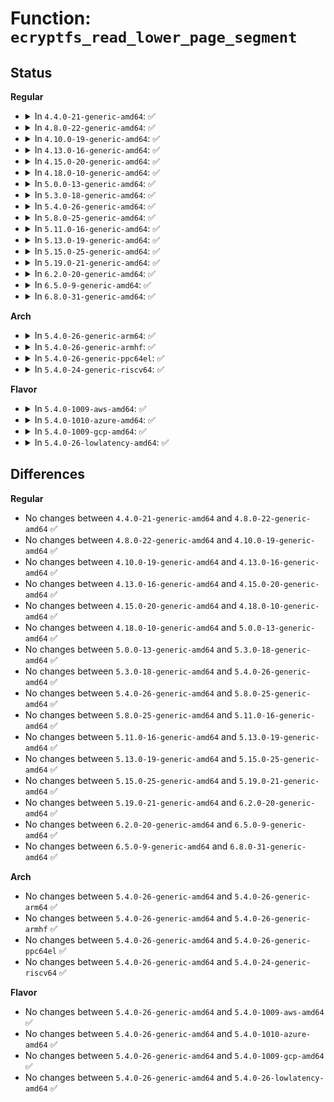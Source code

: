 # Function: <code>ecryptfs_read_lower_page_segment</code>

## Status
<b>Regular</b>
<ul>
<li>
<details>
<summary>In <code>4.4.0-21-generic-amd64</code>: ✅</summary>

```c
int ecryptfs_read_lower_page_segment(struct page * page_for_ecryptfs, long unsigned int page_index, size_t offset_in_page, size_t size, struct inode * ecryptfs_inode)
```

```json
{
  "name": "ecryptfs_read_lower_page_segment",
  "collision_type": "Unique Global",
  "inline_type": "No",
  "funcs": [
    {
      "addr": 18446744071582010720,
      "name": "ecryptfs_read_lower_page_segment",
      "external": true,
      "loc": "fs/ecryptfs/read_write.c:256",
      "file": "fs/ecryptfs/read_write.c",
      "inline": "seen, unknown",
      "caller_inline": [],
      "caller_func": [
        "fs/ecryptfs/mmap.c:ecryptfs_copy_up_encrypted_with_header",
        "fs/ecryptfs/mmap.c:ecryptfs_readpage",
        "fs/ecryptfs/mmap.c:ecryptfs_readpage",
        "fs/ecryptfs/mmap.c:ecryptfs_write_begin",
        "fs/ecryptfs/mmap.c:ecryptfs_write_begin"
      ]
    }
  ],
  "symbols": [
    {
      "addr": 18446744071582010720,
      "name": "ecryptfs_read_lower_page_segment",
      "section": ".text",
      "bind": "STB_GLOBAL",
      "size": 126
    }
  ]
}
```
</details>
</li>
<li>
<details>
<summary>In <code>4.8.0-22-generic-amd64</code>: ✅</summary>

```c
int ecryptfs_read_lower_page_segment(struct page * page_for_ecryptfs, long unsigned int page_index, size_t offset_in_page, size_t size, struct inode * ecryptfs_inode)
```

```json
{
  "name": "ecryptfs_read_lower_page_segment",
  "collision_type": "Unique Global",
  "inline_type": "No",
  "funcs": [
    {
      "addr": 18446744071582224064,
      "name": "ecryptfs_read_lower_page_segment",
      "external": true,
      "loc": "fs/ecryptfs/read_write.c:256",
      "file": "fs/ecryptfs/read_write.c",
      "inline": "seen, unknown",
      "caller_inline": [],
      "caller_func": [
        "fs/ecryptfs/mmap.c:ecryptfs_write_begin",
        "fs/ecryptfs/mmap.c:ecryptfs_write_begin",
        "fs/ecryptfs/mmap.c:ecryptfs_readpage",
        "fs/ecryptfs/mmap.c:ecryptfs_readpage",
        "fs/ecryptfs/mmap.c:ecryptfs_copy_up_encrypted_with_header"
      ]
    }
  ],
  "symbols": [
    {
      "addr": 18446744071582224064,
      "name": "ecryptfs_read_lower_page_segment",
      "section": ".text",
      "bind": "STB_GLOBAL",
      "size": 123
    }
  ]
}
```
</details>
</li>
<li>
<details>
<summary>In <code>4.10.0-19-generic-amd64</code>: ✅</summary>

```c
int ecryptfs_read_lower_page_segment(struct page * page_for_ecryptfs, long unsigned int page_index, size_t offset_in_page, size_t size, struct inode * ecryptfs_inode)
```

```json
{
  "name": "ecryptfs_read_lower_page_segment",
  "collision_type": "Unique Global",
  "inline_type": "No",
  "funcs": [
    {
      "addr": 18446744071582313568,
      "name": "ecryptfs_read_lower_page_segment",
      "external": true,
      "loc": "fs/ecryptfs/read_write.c:256",
      "file": "fs/ecryptfs/read_write.c",
      "inline": "seen, unknown",
      "caller_inline": [],
      "caller_func": [
        "fs/ecryptfs/mmap.c:ecryptfs_write_begin",
        "fs/ecryptfs/mmap.c:ecryptfs_write_begin",
        "fs/ecryptfs/mmap.c:ecryptfs_readpage",
        "fs/ecryptfs/mmap.c:ecryptfs_readpage",
        "fs/ecryptfs/mmap.c:ecryptfs_copy_up_encrypted_with_header"
      ]
    }
  ],
  "symbols": [
    {
      "addr": 18446744071582313568,
      "name": "ecryptfs_read_lower_page_segment",
      "section": ".text",
      "bind": "STB_GLOBAL",
      "size": 117
    }
  ]
}
```
</details>
</li>
<li>
<details>
<summary>In <code>4.13.0-16-generic-amd64</code>: ✅</summary>

```c
int ecryptfs_read_lower_page_segment(struct page * page_for_ecryptfs, long unsigned int page_index, size_t offset_in_page, size_t size, struct inode * ecryptfs_inode)
```

```json
{
  "name": "ecryptfs_read_lower_page_segment",
  "collision_type": "Unique Global",
  "inline_type": "No",
  "funcs": [
    {
      "addr": 18446744071582398256,
      "name": "ecryptfs_read_lower_page_segment",
      "external": true,
      "loc": "fs/ecryptfs/read_write.c:258",
      "file": "fs/ecryptfs/read_write.c",
      "inline": "seen, unknown",
      "caller_inline": [],
      "caller_func": [
        "fs/ecryptfs/mmap.c:ecryptfs_write_begin",
        "fs/ecryptfs/mmap.c:ecryptfs_write_begin",
        "fs/ecryptfs/mmap.c:ecryptfs_readpage",
        "fs/ecryptfs/mmap.c:ecryptfs_readpage",
        "fs/ecryptfs/mmap.c:ecryptfs_copy_up_encrypted_with_header"
      ]
    }
  ],
  "symbols": [
    {
      "addr": 18446744071582398256,
      "name": "ecryptfs_read_lower_page_segment",
      "section": ".text",
      "bind": "STB_GLOBAL",
      "size": 112
    }
  ]
}
```
</details>
</li>
<li>
<details>
<summary>In <code>4.15.0-20-generic-amd64</code>: ✅</summary>

```c
int ecryptfs_read_lower_page_segment(struct page * page_for_ecryptfs, long unsigned int page_index, size_t offset_in_page, size_t size, struct inode * ecryptfs_inode)
```

```json
{
  "name": "ecryptfs_read_lower_page_segment",
  "collision_type": "Unique Global",
  "inline_type": "No",
  "funcs": [
    {
      "addr": 18446744071582549088,
      "name": "ecryptfs_read_lower_page_segment",
      "external": true,
      "loc": "fs/ecryptfs/read_write.c:258",
      "file": "fs/ecryptfs/read_write.c",
      "inline": "seen, unknown",
      "caller_inline": [],
      "caller_func": [
        "fs/ecryptfs/mmap.c:ecryptfs_write_begin",
        "fs/ecryptfs/mmap.c:ecryptfs_write_begin",
        "fs/ecryptfs/mmap.c:ecryptfs_readpage",
        "fs/ecryptfs/mmap.c:ecryptfs_readpage",
        "fs/ecryptfs/mmap.c:ecryptfs_copy_up_encrypted_with_header"
      ]
    }
  ],
  "symbols": [
    {
      "addr": 18446744071582549088,
      "name": "ecryptfs_read_lower_page_segment",
      "section": ".text",
      "bind": "STB_GLOBAL",
      "size": 169
    }
  ]
}
```
</details>
</li>
<li>
<details>
<summary>In <code>4.18.0-10-generic-amd64</code>: ✅</summary>

```c
int ecryptfs_read_lower_page_segment(struct page * page_for_ecryptfs, long unsigned int page_index, size_t offset_in_page, size_t size, struct inode * ecryptfs_inode)
```

```json
{
  "name": "ecryptfs_read_lower_page_segment",
  "collision_type": "Unique Global",
  "inline_type": "No",
  "funcs": [
    {
      "addr": 18446744071582741088,
      "name": "ecryptfs_read_lower_page_segment",
      "external": true,
      "loc": "fs/ecryptfs/read_write.c:258",
      "file": "fs/ecryptfs/read_write.c",
      "inline": "seen, unknown",
      "caller_inline": [],
      "caller_func": [
        "fs/ecryptfs/mmap.c:ecryptfs_write_begin",
        "fs/ecryptfs/mmap.c:ecryptfs_write_begin",
        "fs/ecryptfs/mmap.c:ecryptfs_readpage",
        "fs/ecryptfs/mmap.c:ecryptfs_readpage",
        "fs/ecryptfs/mmap.c:ecryptfs_copy_up_encrypted_with_header"
      ]
    }
  ],
  "symbols": [
    {
      "addr": 18446744071582741088,
      "name": "ecryptfs_read_lower_page_segment",
      "section": ".text",
      "bind": "STB_GLOBAL",
      "size": 169
    }
  ]
}
```
</details>
</li>
<li>
<details>
<summary>In <code>5.0.0-13-generic-amd64</code>: ✅</summary>

```c
int ecryptfs_read_lower_page_segment(struct page * page_for_ecryptfs, long unsigned int page_index, size_t offset_in_page, size_t size, struct inode * ecryptfs_inode)
```

```json
{
  "name": "ecryptfs_read_lower_page_segment",
  "collision_type": "Unique Global",
  "inline_type": "No",
  "funcs": [
    {
      "addr": 18446744071582844848,
      "name": "ecryptfs_read_lower_page_segment",
      "external": true,
      "loc": "fs/ecryptfs/read_write.c:258",
      "file": "fs/ecryptfs/read_write.c",
      "inline": "seen, unknown",
      "caller_inline": [],
      "caller_func": [
        "fs/ecryptfs/mmap.c:ecryptfs_write_begin",
        "fs/ecryptfs/mmap.c:ecryptfs_write_begin",
        "fs/ecryptfs/mmap.c:ecryptfs_readpage",
        "fs/ecryptfs/mmap.c:ecryptfs_readpage",
        "fs/ecryptfs/mmap.c:ecryptfs_copy_up_encrypted_with_header"
      ]
    }
  ],
  "symbols": [
    {
      "addr": 18446744071582844848,
      "name": "ecryptfs_read_lower_page_segment",
      "section": ".text",
      "bind": "STB_GLOBAL",
      "size": 169
    }
  ]
}
```
</details>
</li>
<li>
<details>
<summary>In <code>5.3.0-18-generic-amd64</code>: ✅</summary>

```c
int ecryptfs_read_lower_page_segment(struct page * page_for_ecryptfs, long unsigned int page_index, size_t offset_in_page, size_t size, struct inode * ecryptfs_inode)
```

```json
{
  "name": "ecryptfs_read_lower_page_segment",
  "collision_type": "Unique Global",
  "inline_type": "No",
  "funcs": [
    {
      "addr": 18446744071583019984,
      "name": "ecryptfs_read_lower_page_segment",
      "external": true,
      "loc": "fs/ecryptfs/read_write.c:244",
      "file": "fs/ecryptfs/read_write.c",
      "inline": "seen, unknown",
      "caller_inline": [],
      "caller_func": [
        "fs/ecryptfs/mmap.c:ecryptfs_write_begin",
        "fs/ecryptfs/mmap.c:ecryptfs_write_begin",
        "fs/ecryptfs/mmap.c:ecryptfs_readpage",
        "fs/ecryptfs/mmap.c:ecryptfs_readpage",
        "fs/ecryptfs/mmap.c:ecryptfs_copy_up_encrypted_with_header"
      ]
    }
  ],
  "symbols": [
    {
      "addr": 18446744071583019984,
      "name": "ecryptfs_read_lower_page_segment",
      "section": ".text",
      "bind": "STB_GLOBAL",
      "size": 169
    }
  ]
}
```
</details>
</li>
<li>
<details>
<summary>In <code>5.4.0-26-generic-amd64</code>: ✅</summary>

```c
int ecryptfs_read_lower_page_segment(struct page * page_for_ecryptfs, long unsigned int page_index, size_t offset_in_page, size_t size, struct inode * ecryptfs_inode)
```

```json
{
  "name": "ecryptfs_read_lower_page_segment",
  "collision_type": "Unique Global",
  "inline_type": "No",
  "funcs": [
    {
      "addr": 18446744071583126176,
      "name": "ecryptfs_read_lower_page_segment",
      "external": true,
      "loc": "fs/ecryptfs/read_write.c:244",
      "file": "fs/ecryptfs/read_write.c",
      "inline": "seen, unknown",
      "caller_inline": [],
      "caller_func": [
        "fs/ecryptfs/mmap.c:ecryptfs_write_begin",
        "fs/ecryptfs/mmap.c:ecryptfs_write_begin",
        "fs/ecryptfs/mmap.c:ecryptfs_readpage",
        "fs/ecryptfs/mmap.c:ecryptfs_readpage",
        "fs/ecryptfs/mmap.c:ecryptfs_copy_up_encrypted_with_header"
      ]
    }
  ],
  "symbols": [
    {
      "addr": 18446744071583126176,
      "name": "ecryptfs_read_lower_page_segment",
      "section": ".text",
      "bind": "STB_GLOBAL",
      "size": 169
    }
  ]
}
```
</details>
</li>
<li>
<details>
<summary>In <code>5.8.0-25-generic-amd64</code>: ✅</summary>

```c
int ecryptfs_read_lower_page_segment(struct page * page_for_ecryptfs, long unsigned int page_index, size_t offset_in_page, size_t size, struct inode * ecryptfs_inode)
```

```json
{
  "name": "ecryptfs_read_lower_page_segment",
  "collision_type": "Unique Global",
  "inline_type": "No",
  "funcs": [
    {
      "addr": 18446744071583446368,
      "name": "ecryptfs_read_lower_page_segment",
      "external": true,
      "loc": "fs/ecryptfs/read_write.c:244",
      "file": "fs/ecryptfs/read_write.c",
      "inline": "seen, unknown",
      "caller_inline": [],
      "caller_func": [
        "fs/ecryptfs/mmap.c:ecryptfs_write_begin",
        "fs/ecryptfs/mmap.c:ecryptfs_write_begin",
        "fs/ecryptfs/mmap.c:ecryptfs_readpage",
        "fs/ecryptfs/mmap.c:ecryptfs_readpage",
        "fs/ecryptfs/mmap.c:ecryptfs_copy_up_encrypted_with_header"
      ]
    }
  ],
  "symbols": [
    {
      "addr": 18446744071583446368,
      "name": "ecryptfs_read_lower_page_segment",
      "section": ".text",
      "bind": "STB_GLOBAL",
      "size": 169
    }
  ]
}
```
</details>
</li>
<li>
<details>
<summary>In <code>5.11.0-16-generic-amd64</code>: ✅</summary>

```c
int ecryptfs_read_lower_page_segment(struct page * page_for_ecryptfs, long unsigned int page_index, size_t offset_in_page, size_t size, struct inode * ecryptfs_inode)
```

```json
{
  "name": "ecryptfs_read_lower_page_segment",
  "collision_type": "Unique Global",
  "inline_type": "No",
  "funcs": [
    {
      "addr": 18446744071583559072,
      "name": "ecryptfs_read_lower_page_segment",
      "external": true,
      "loc": "fs/ecryptfs/read_write.c:244",
      "file": "fs/ecryptfs/read_write.c",
      "inline": "seen, unknown",
      "caller_inline": [],
      "caller_func": [
        "fs/ecryptfs/mmap.c:ecryptfs_write_begin",
        "fs/ecryptfs/mmap.c:ecryptfs_write_begin",
        "fs/ecryptfs/mmap.c:ecryptfs_readpage",
        "fs/ecryptfs/mmap.c:ecryptfs_readpage",
        "fs/ecryptfs/mmap.c:ecryptfs_copy_up_encrypted_with_header"
      ]
    }
  ],
  "symbols": [
    {
      "addr": 18446744071583559072,
      "name": "ecryptfs_read_lower_page_segment",
      "section": ".text",
      "bind": "STB_GLOBAL",
      "size": 169
    }
  ]
}
```
</details>
</li>
<li>
<details>
<summary>In <code>5.13.0-19-generic-amd64</code>: ✅</summary>

```c
int ecryptfs_read_lower_page_segment(struct page * page_for_ecryptfs, long unsigned int page_index, size_t offset_in_page, size_t size, struct inode * ecryptfs_inode)
```

```json
{
  "name": "ecryptfs_read_lower_page_segment",
  "collision_type": "Unique Global",
  "inline_type": "No",
  "funcs": [
    {
      "addr": 18446744071583582512,
      "name": "ecryptfs_read_lower_page_segment",
      "external": true,
      "loc": "fs/ecryptfs/read_write.c:246",
      "file": "fs/ecryptfs/read_write.c",
      "inline": "seen, unknown",
      "caller_inline": [],
      "caller_func": [
        "fs/ecryptfs/mmap.c:ecryptfs_write_begin",
        "fs/ecryptfs/mmap.c:ecryptfs_write_begin",
        "fs/ecryptfs/mmap.c:ecryptfs_readpage",
        "fs/ecryptfs/mmap.c:ecryptfs_readpage",
        "fs/ecryptfs/mmap.c:ecryptfs_copy_up_encrypted_with_header"
      ]
    }
  ],
  "symbols": [
    {
      "addr": 18446744071583582512,
      "name": "ecryptfs_read_lower_page_segment",
      "section": ".text",
      "bind": "STB_GLOBAL",
      "size": 166
    }
  ]
}
```
</details>
</li>
<li>
<details>
<summary>In <code>5.15.0-25-generic-amd64</code>: ✅</summary>

```c
int ecryptfs_read_lower_page_segment(struct page * page_for_ecryptfs, long unsigned int page_index, size_t offset_in_page, size_t size, struct inode * ecryptfs_inode)
```

```json
{
  "name": "ecryptfs_read_lower_page_segment",
  "collision_type": "Unique Global",
  "inline_type": "No",
  "funcs": [
    {
      "addr": 18446744071583940528,
      "name": "ecryptfs_read_lower_page_segment",
      "external": true,
      "loc": "fs/ecryptfs/read_write.c:246",
      "file": "fs/ecryptfs/read_write.c",
      "inline": "seen, unknown",
      "caller_inline": [],
      "caller_func": [
        "fs/ecryptfs/mmap.c:ecryptfs_write_begin",
        "fs/ecryptfs/mmap.c:ecryptfs_write_begin",
        "fs/ecryptfs/mmap.c:ecryptfs_readpage",
        "fs/ecryptfs/mmap.c:ecryptfs_readpage",
        "fs/ecryptfs/mmap.c:ecryptfs_copy_up_encrypted_with_header"
      ]
    }
  ],
  "symbols": [
    {
      "addr": 18446744071583940528,
      "name": "ecryptfs_read_lower_page_segment",
      "section": ".text",
      "bind": "STB_GLOBAL",
      "size": 166
    }
  ]
}
```
</details>
</li>
<li>
<details>
<summary>In <code>5.19.0-21-generic-amd64</code>: ✅</summary>

```c
int ecryptfs_read_lower_page_segment(struct page * page_for_ecryptfs, long unsigned int page_index, size_t offset_in_page, size_t size, struct inode * ecryptfs_inode)
```

```json
{
  "name": "ecryptfs_read_lower_page_segment",
  "collision_type": "Unique Global",
  "inline_type": "No",
  "funcs": [
    {
      "addr": 18446744071584521392,
      "name": "ecryptfs_read_lower_page_segment",
      "external": true,
      "loc": "fs/ecryptfs/read_write.c:246",
      "file": "fs/ecryptfs/read_write.c",
      "inline": "seen, unknown",
      "caller_inline": [],
      "caller_func": [
        "fs/ecryptfs/mmap.c:ecryptfs_write_begin",
        "fs/ecryptfs/mmap.c:ecryptfs_write_begin",
        "fs/ecryptfs/mmap.c:ecryptfs_read_folio",
        "fs/ecryptfs/mmap.c:ecryptfs_read_folio",
        "fs/ecryptfs/mmap.c:ecryptfs_copy_up_encrypted_with_header"
      ]
    }
  ],
  "symbols": [
    {
      "addr": 18446744071584521392,
      "name": "ecryptfs_read_lower_page_segment",
      "section": ".text",
      "bind": "STB_GLOBAL",
      "size": 181
    }
  ]
}
```
</details>
</li>
<li>
<details>
<summary>In <code>6.2.0-20-generic-amd64</code>: ✅</summary>

```c
int ecryptfs_read_lower_page_segment(struct page * page_for_ecryptfs, long unsigned int page_index, size_t offset_in_page, size_t size, struct inode * ecryptfs_inode)
```

```json
{
  "name": "ecryptfs_read_lower_page_segment",
  "collision_type": "Unique Global",
  "inline_type": "No",
  "funcs": [
    {
      "addr": 18446744071585192288,
      "name": "ecryptfs_read_lower_page_segment",
      "external": true,
      "loc": "fs/ecryptfs/read_write.c:246",
      "file": "fs/ecryptfs/read_write.c",
      "inline": "seen, unknown",
      "caller_inline": [],
      "caller_func": [
        "fs/ecryptfs/mmap.c:ecryptfs_write_begin",
        "fs/ecryptfs/mmap.c:ecryptfs_write_begin",
        "fs/ecryptfs/mmap.c:ecryptfs_read_folio",
        "fs/ecryptfs/mmap.c:ecryptfs_read_folio",
        "fs/ecryptfs/mmap.c:ecryptfs_copy_up_encrypted_with_header"
      ]
    }
  ],
  "symbols": [
    {
      "addr": 18446744071585192288,
      "name": "ecryptfs_read_lower_page_segment",
      "section": ".text",
      "bind": "STB_GLOBAL",
      "size": 181
    }
  ]
}
```
</details>
</li>
<li>
<details>
<summary>In <code>6.5.0-9-generic-amd64</code>: ✅</summary>

```c
int ecryptfs_read_lower_page_segment(struct page * page_for_ecryptfs, long unsigned int page_index, size_t offset_in_page, size_t size, struct inode * ecryptfs_inode)
```

```json
{
  "name": "ecryptfs_read_lower_page_segment",
  "collision_type": "Unique Global",
  "inline_type": "No",
  "funcs": [
    {
      "addr": 18446744071585421328,
      "name": "ecryptfs_read_lower_page_segment",
      "external": true,
      "loc": "fs/ecryptfs/read_write.c:246",
      "file": "fs/ecryptfs/read_write.c",
      "inline": "seen, unknown",
      "caller_inline": [],
      "caller_func": [
        "fs/ecryptfs/mmap.c:ecryptfs_write_begin",
        "fs/ecryptfs/mmap.c:ecryptfs_write_begin",
        "fs/ecryptfs/mmap.c:ecryptfs_read_folio",
        "fs/ecryptfs/mmap.c:ecryptfs_read_folio",
        "fs/ecryptfs/mmap.c:ecryptfs_copy_up_encrypted_with_header"
      ]
    }
  ],
  "symbols": [
    {
      "addr": 18446744071585421328,
      "name": "ecryptfs_read_lower_page_segment",
      "section": ".text",
      "bind": "STB_GLOBAL",
      "size": 181
    }
  ]
}
```
</details>
</li>
<li>
<details>
<summary>In <code>6.8.0-31-generic-amd64</code>: ✅</summary>

```c
int ecryptfs_read_lower_page_segment(struct page * page_for_ecryptfs, long unsigned int page_index, size_t offset_in_page, size_t size, struct inode * ecryptfs_inode)
```

```json
{
  "name": "ecryptfs_read_lower_page_segment",
  "collision_type": "Unique Global",
  "inline_type": "No",
  "funcs": [
    {
      "addr": 18446744071585656048,
      "name": "ecryptfs_read_lower_page_segment",
      "external": true,
      "loc": "fs/ecryptfs/read_write.c:246",
      "file": "fs/ecryptfs/read_write.c",
      "inline": "seen, unknown",
      "caller_inline": [],
      "caller_func": [
        "fs/ecryptfs/mmap.c:ecryptfs_write_begin",
        "fs/ecryptfs/mmap.c:ecryptfs_write_begin",
        "fs/ecryptfs/mmap.c:ecryptfs_read_folio",
        "fs/ecryptfs/mmap.c:ecryptfs_read_folio",
        "fs/ecryptfs/mmap.c:ecryptfs_copy_up_encrypted_with_header"
      ]
    }
  ],
  "symbols": [
    {
      "addr": 18446744071585656048,
      "name": "ecryptfs_read_lower_page_segment",
      "section": ".text",
      "bind": "STB_GLOBAL",
      "size": 148
    }
  ]
}
```
</details>
</li>
</ul>
<b>Arch</b>
<ul>
<li>
<details>
<summary>In <code>5.4.0-26-generic-arm64</code>: ✅</summary>

```c
int ecryptfs_read_lower_page_segment(struct page * page_for_ecryptfs, long unsigned int page_index, size_t offset_in_page, size_t size, struct inode * ecryptfs_inode)
```

```json
{
  "name": "ecryptfs_read_lower_page_segment",
  "collision_type": "Unique Global",
  "inline_type": "No",
  "funcs": [
    {
      "addr": 18446603336494835856,
      "name": "ecryptfs_read_lower_page_segment",
      "external": true,
      "loc": "fs/ecryptfs/read_write.c:244",
      "file": "fs/ecryptfs/read_write.c",
      "inline": "seen, unknown",
      "caller_inline": [],
      "caller_func": [
        "fs/ecryptfs/mmap.c:ecryptfs_write_begin",
        "fs/ecryptfs/mmap.c:ecryptfs_write_begin",
        "fs/ecryptfs/mmap.c:ecryptfs_readpage",
        "fs/ecryptfs/mmap.c:ecryptfs_readpage",
        "fs/ecryptfs/mmap.c:ecryptfs_copy_up_encrypted_with_header"
      ]
    }
  ],
  "symbols": [
    {
      "addr": 18446603336494835856,
      "name": "ecryptfs_read_lower_page_segment",
      "section": ".text",
      "bind": "STB_GLOBAL",
      "size": 188
    }
  ]
}
```
</details>
</li>
<li>
<details>
<summary>In <code>5.4.0-26-generic-armhf</code>: ✅</summary>

```c
int ecryptfs_read_lower_page_segment(struct page * page_for_ecryptfs, long unsigned int page_index, size_t offset_in_page, size_t size, struct inode * ecryptfs_inode)
```

```json
{
  "name": "ecryptfs_read_lower_page_segment",
  "collision_type": "Unique Global",
  "inline_type": "No",
  "funcs": [
    {
      "addr": 3228255044,
      "name": "ecryptfs_read_lower_page_segment",
      "external": true,
      "loc": "fs/ecryptfs/read_write.c:244",
      "file": "fs/ecryptfs/read_write.c",
      "inline": "seen, unknown",
      "caller_inline": [],
      "caller_func": [
        "fs/ecryptfs/mmap.c:ecryptfs_write_begin",
        "fs/ecryptfs/mmap.c:ecryptfs_write_begin",
        "fs/ecryptfs/mmap.c:ecryptfs_readpage",
        "fs/ecryptfs/mmap.c:ecryptfs_readpage",
        "fs/ecryptfs/mmap.c:ecryptfs_copy_up_encrypted_with_header"
      ]
    }
  ],
  "symbols": [
    {
      "addr": 3228255044,
      "name": "ecryptfs_read_lower_page_segment",
      "section": ".text",
      "bind": "STB_GLOBAL",
      "size": 172
    }
  ]
}
```
</details>
</li>
<li>
<details>
<summary>In <code>5.4.0-26-generic-ppc64el</code>: ✅</summary>

```c
int ecryptfs_read_lower_page_segment(struct page * page_for_ecryptfs, long unsigned int page_index, size_t offset_in_page, size_t size, struct inode * ecryptfs_inode)
```

```json
{
  "name": "ecryptfs_read_lower_page_segment",
  "collision_type": "Unique Global",
  "inline_type": "No",
  "funcs": [
    {
      "addr": 13835058055288682768,
      "name": "ecryptfs_read_lower_page_segment",
      "external": true,
      "loc": "fs/ecryptfs/read_write.c:244",
      "file": "fs/ecryptfs/read_write.c",
      "inline": "seen, unknown",
      "caller_inline": [],
      "caller_func": [
        "fs/ecryptfs/mmap.c:ecryptfs_write_begin",
        "fs/ecryptfs/mmap.c:ecryptfs_write_begin",
        "fs/ecryptfs/mmap.c:ecryptfs_readpage",
        "fs/ecryptfs/mmap.c:ecryptfs_readpage",
        "fs/ecryptfs/mmap.c:ecryptfs_copy_up_encrypted_with_header"
      ]
    }
  ],
  "symbols": [
    {
      "addr": 13835058055288682768,
      "name": "ecryptfs_read_lower_page_segment",
      "section": ".text",
      "bind": "STB_GLOBAL",
      "size": 256
    }
  ]
}
```
</details>
</li>
<li>
<details>
<summary>In <code>5.4.0-24-generic-riscv64</code>: ✅</summary>

```c
int ecryptfs_read_lower_page_segment(struct page * page_for_ecryptfs, long unsigned int page_index, size_t offset_in_page, size_t size, struct inode * ecryptfs_inode)
```

```json
{
  "name": "ecryptfs_read_lower_page_segment",
  "collision_type": "Unique Global",
  "inline_type": "No",
  "funcs": [
    {
      "addr": 18446743936274158890,
      "name": "ecryptfs_read_lower_page_segment",
      "external": true,
      "loc": "fs/ecryptfs/read_write.c:244",
      "file": "fs/ecryptfs/read_write.c",
      "inline": "seen, unknown",
      "caller_inline": [],
      "caller_func": [
        "fs/ecryptfs/mmap.c:ecryptfs_write_begin",
        "fs/ecryptfs/mmap.c:ecryptfs_write_begin",
        "fs/ecryptfs/mmap.c:ecryptfs_readpage",
        "fs/ecryptfs/mmap.c:ecryptfs_readpage",
        "fs/ecryptfs/mmap.c:ecryptfs_copy_up_encrypted_with_header"
      ]
    }
  ],
  "symbols": [
    {
      "addr": 18446743936274158890,
      "name": "ecryptfs_read_lower_page_segment",
      "section": ".text",
      "bind": "STB_GLOBAL",
      "size": 158
    }
  ]
}
```
</details>
</li>
</ul>
<b>Flavor</b>
<ul>
<li>
<details>
<summary>In <code>5.4.0-1009-aws-amd64</code>: ✅</summary>

```c
int ecryptfs_read_lower_page_segment(struct page * page_for_ecryptfs, long unsigned int page_index, size_t offset_in_page, size_t size, struct inode * ecryptfs_inode)
```

```json
{
  "name": "ecryptfs_read_lower_page_segment",
  "collision_type": "Unique Global",
  "inline_type": "No",
  "funcs": [
    {
      "addr": 18446744071583094912,
      "name": "ecryptfs_read_lower_page_segment",
      "external": true,
      "loc": "fs/ecryptfs/read_write.c:244",
      "file": "fs/ecryptfs/read_write.c",
      "inline": "seen, unknown",
      "caller_inline": [],
      "caller_func": [
        "fs/ecryptfs/mmap.c:ecryptfs_write_begin",
        "fs/ecryptfs/mmap.c:ecryptfs_write_begin",
        "fs/ecryptfs/mmap.c:ecryptfs_readpage",
        "fs/ecryptfs/mmap.c:ecryptfs_readpage",
        "fs/ecryptfs/mmap.c:ecryptfs_copy_up_encrypted_with_header"
      ]
    }
  ],
  "symbols": [
    {
      "addr": 18446744071583094912,
      "name": "ecryptfs_read_lower_page_segment",
      "section": ".text",
      "bind": "STB_GLOBAL",
      "size": 169
    }
  ]
}
```
</details>
</li>
<li>
<details>
<summary>In <code>5.4.0-1010-azure-amd64</code>: ✅</summary>

```c
int ecryptfs_read_lower_page_segment(struct page * page_for_ecryptfs, long unsigned int page_index, size_t offset_in_page, size_t size, struct inode * ecryptfs_inode)
```

```json
{
  "name": "ecryptfs_read_lower_page_segment",
  "collision_type": "Unique Global",
  "inline_type": "No",
  "funcs": [
    {
      "addr": 18446744071583032064,
      "name": "ecryptfs_read_lower_page_segment",
      "external": true,
      "loc": "fs/ecryptfs/read_write.c:244",
      "file": "fs/ecryptfs/read_write.c",
      "inline": "seen, unknown",
      "caller_inline": [],
      "caller_func": [
        "fs/ecryptfs/mmap.c:ecryptfs_write_begin",
        "fs/ecryptfs/mmap.c:ecryptfs_write_begin",
        "fs/ecryptfs/mmap.c:ecryptfs_readpage",
        "fs/ecryptfs/mmap.c:ecryptfs_readpage",
        "fs/ecryptfs/mmap.c:ecryptfs_copy_up_encrypted_with_header"
      ]
    }
  ],
  "symbols": [
    {
      "addr": 18446744071583032064,
      "name": "ecryptfs_read_lower_page_segment",
      "section": ".text",
      "bind": "STB_GLOBAL",
      "size": 169
    }
  ]
}
```
</details>
</li>
<li>
<details>
<summary>In <code>5.4.0-1009-gcp-amd64</code>: ✅</summary>

```c
int ecryptfs_read_lower_page_segment(struct page * page_for_ecryptfs, long unsigned int page_index, size_t offset_in_page, size_t size, struct inode * ecryptfs_inode)
```

```json
{
  "name": "ecryptfs_read_lower_page_segment",
  "collision_type": "Unique Global",
  "inline_type": "No",
  "funcs": [
    {
      "addr": 18446744071583083520,
      "name": "ecryptfs_read_lower_page_segment",
      "external": true,
      "loc": "fs/ecryptfs/read_write.c:244",
      "file": "fs/ecryptfs/read_write.c",
      "inline": "seen, unknown",
      "caller_inline": [],
      "caller_func": [
        "fs/ecryptfs/mmap.c:ecryptfs_write_begin",
        "fs/ecryptfs/mmap.c:ecryptfs_write_begin",
        "fs/ecryptfs/mmap.c:ecryptfs_readpage",
        "fs/ecryptfs/mmap.c:ecryptfs_readpage",
        "fs/ecryptfs/mmap.c:ecryptfs_copy_up_encrypted_with_header"
      ]
    }
  ],
  "symbols": [
    {
      "addr": 18446744071583083520,
      "name": "ecryptfs_read_lower_page_segment",
      "section": ".text",
      "bind": "STB_GLOBAL",
      "size": 169
    }
  ]
}
```
</details>
</li>
<li>
<details>
<summary>In <code>5.4.0-26-lowlatency-amd64</code>: ✅</summary>

```c
int ecryptfs_read_lower_page_segment(struct page * page_for_ecryptfs, long unsigned int page_index, size_t offset_in_page, size_t size, struct inode * ecryptfs_inode)
```

```json
{
  "name": "ecryptfs_read_lower_page_segment",
  "collision_type": "Unique Global",
  "inline_type": "No",
  "funcs": [
    {
      "addr": 18446744071583172800,
      "name": "ecryptfs_read_lower_page_segment",
      "external": true,
      "loc": "fs/ecryptfs/read_write.c:244",
      "file": "fs/ecryptfs/read_write.c",
      "inline": "seen, unknown",
      "caller_inline": [],
      "caller_func": [
        "fs/ecryptfs/mmap.c:ecryptfs_write_begin",
        "fs/ecryptfs/mmap.c:ecryptfs_write_begin",
        "fs/ecryptfs/mmap.c:ecryptfs_readpage",
        "fs/ecryptfs/mmap.c:ecryptfs_readpage",
        "fs/ecryptfs/mmap.c:ecryptfs_copy_up_encrypted_with_header"
      ]
    }
  ],
  "symbols": [
    {
      "addr": 18446744071583172800,
      "name": "ecryptfs_read_lower_page_segment",
      "section": ".text",
      "bind": "STB_GLOBAL",
      "size": 130
    }
  ]
}
```
</details>
</li>
</ul>

## Differences
<b>Regular</b>
<ul>
<li>
No changes between <code>4.4.0-21-generic-amd64</code> and <code>4.8.0-22-generic-amd64</code> ✅
</li>
<li>
No changes between <code>4.8.0-22-generic-amd64</code> and <code>4.10.0-19-generic-amd64</code> ✅
</li>
<li>
No changes between <code>4.10.0-19-generic-amd64</code> and <code>4.13.0-16-generic-amd64</code> ✅
</li>
<li>
No changes between <code>4.13.0-16-generic-amd64</code> and <code>4.15.0-20-generic-amd64</code> ✅
</li>
<li>
No changes between <code>4.15.0-20-generic-amd64</code> and <code>4.18.0-10-generic-amd64</code> ✅
</li>
<li>
No changes between <code>4.18.0-10-generic-amd64</code> and <code>5.0.0-13-generic-amd64</code> ✅
</li>
<li>
No changes between <code>5.0.0-13-generic-amd64</code> and <code>5.3.0-18-generic-amd64</code> ✅
</li>
<li>
No changes between <code>5.3.0-18-generic-amd64</code> and <code>5.4.0-26-generic-amd64</code> ✅
</li>
<li>
No changes between <code>5.4.0-26-generic-amd64</code> and <code>5.8.0-25-generic-amd64</code> ✅
</li>
<li>
No changes between <code>5.8.0-25-generic-amd64</code> and <code>5.11.0-16-generic-amd64</code> ✅
</li>
<li>
No changes between <code>5.11.0-16-generic-amd64</code> and <code>5.13.0-19-generic-amd64</code> ✅
</li>
<li>
No changes between <code>5.13.0-19-generic-amd64</code> and <code>5.15.0-25-generic-amd64</code> ✅
</li>
<li>
No changes between <code>5.15.0-25-generic-amd64</code> and <code>5.19.0-21-generic-amd64</code> ✅
</li>
<li>
No changes between <code>5.19.0-21-generic-amd64</code> and <code>6.2.0-20-generic-amd64</code> ✅
</li>
<li>
No changes between <code>6.2.0-20-generic-amd64</code> and <code>6.5.0-9-generic-amd64</code> ✅
</li>
<li>
No changes between <code>6.5.0-9-generic-amd64</code> and <code>6.8.0-31-generic-amd64</code> ✅
</li>
</ul>
<b>Arch</b>
<ul>
<li>
No changes between <code>5.4.0-26-generic-amd64</code> and <code>5.4.0-26-generic-arm64</code> ✅
</li>
<li>
No changes between <code>5.4.0-26-generic-amd64</code> and <code>5.4.0-26-generic-armhf</code> ✅
</li>
<li>
No changes between <code>5.4.0-26-generic-amd64</code> and <code>5.4.0-26-generic-ppc64el</code> ✅
</li>
<li>
No changes between <code>5.4.0-26-generic-amd64</code> and <code>5.4.0-24-generic-riscv64</code> ✅
</li>
</ul>
<b>Flavor</b>
<ul>
<li>
No changes between <code>5.4.0-26-generic-amd64</code> and <code>5.4.0-1009-aws-amd64</code> ✅
</li>
<li>
No changes between <code>5.4.0-26-generic-amd64</code> and <code>5.4.0-1010-azure-amd64</code> ✅
</li>
<li>
No changes between <code>5.4.0-26-generic-amd64</code> and <code>5.4.0-1009-gcp-amd64</code> ✅
</li>
<li>
No changes between <code>5.4.0-26-generic-amd64</code> and <code>5.4.0-26-lowlatency-amd64</code> ✅
</li>
</ul>

